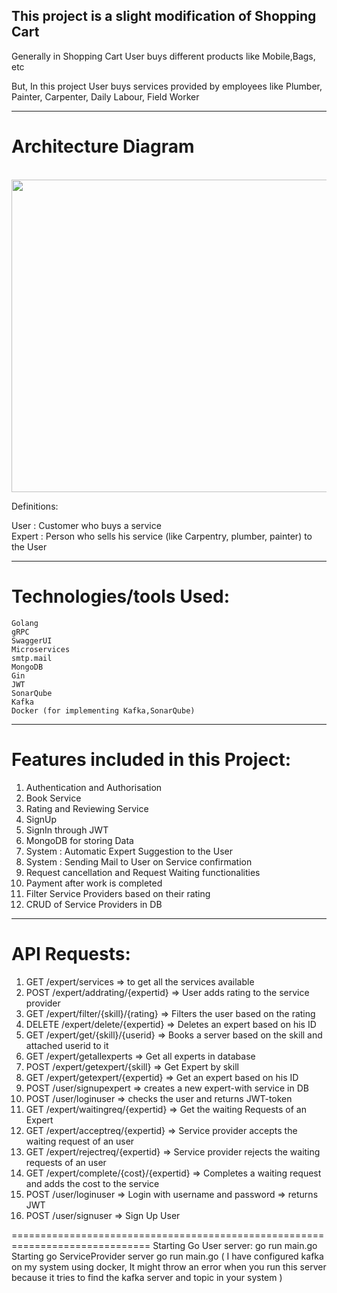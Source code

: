 
This project is a slight modification of Shopping Cart
-------------------------------------------------------
Generally in Shopping Cart User buys different products like Mobile,Bags, etc

But, In this project User buys services provided by employees like Plumber, Painter, Carpenter, Daily Labour, Field Worker

-------------------------------------------------------
Architecture Diagram
====================
</br>

 <img src="https://github.com/swiggy-2022-bootcamp/training-i-plus-plus/blob/main/uday/mini-project/MicroServices_ShoppingCartProject/aserviceProvider/diagram.PNG" width="800" height="500">
</br>

Definitions:

User   : Customer who buys a service</br>
Expert : Person who sells his service (like Carpentry, plumber, painter)  to the User

-------------------------------------------------------
Technologies/tools Used:
=================
    Golang
    gRPC
    SwaggerUI
    Microservices
    smtp.mail
    MongoDB
    Gin
    JWT
    SonarQube
    Kafka
    Docker (for implementing Kafka,SonarQube)
-------------------------------------------------------
Features included in this Project:
=================================
1) Authentication and Authorisation
2) Book Service
3) Rating and Reviewing Service
4) SignUp
5) SignIn through JWT
6) MongoDB for storing Data
7) System : Automatic Expert Suggestion to the User
8) System : Sending Mail to User on Service confirmation
9) Request cancellation and Request Waiting functionalities
10) Payment after work is completed  
11) Filter Service Providers based on their rating
12) CRUD of Service Providers in DB
-------------------------------------------------------


API Requests:
=============

1) GET    /expert/services                    => to get all the services available</br>
2) POST   /expert/addrating/{expertid}        => User adds rating to the service provider
3) GET    /expert/filter/{skill}/{rating}     => Filters the user based on the rating
4) DELETE /expert/delete/{expertid}           => Deletes an expert based on his ID</br>
5) GET    /expert/get/{skill}/{userid}        => Books a server based on the skill and attached userid to it </br>
6) GET    /expert/getallexperts               => Get all experts in database </br>
7) POST   /expert/getexpert/{skill}           => Get Expert by skill </br>
8) GET    /expert/getexpert/{expertid}        => Get an expert based on his ID</br>
9) POST   /user/signupexpert                  => creates a new expert-with service in DB</br>
10) POST  /user/loginuser                     => checks the user and returns JWT-token</br>
11) GET   /expert/waitingreq/{expertid}       => Get the waiting Requests of an Expert  </br>
12) GET   /expert/acceptreq/{expertid}        => Service provider accepts the waiting request of an user
13) GET   /expert/rejectreq/{expertid}        => Service provider rejects the waiting requests of an user</br>
14) GET   /expert/complete/{cost}/{expertid}  => Completes a waiting request and adds the cost to the service </br>
15) POST  /user/loginuser                     =>  Login with username and password => returns JWT</br>
16) POST  /user/signuser                      =>  Sign Up User



==============================================================================
Starting Go User server:
              go run main.go
Starting go ServiceProvider server
              go run main.go
              ( I have configured kafka on my system using docker, It might throw an error when you run this server because it tries to find the kafka server and topic in your system )
